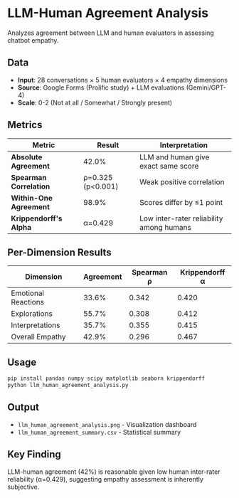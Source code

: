 # LLM-Human Agreement Analysis

Analyzes agreement between LLM and human evaluators in assessing chatbot empathy.

## Data
- **Input**: 28 conversations × 5 human evaluators × 4 empathy dimensions
- **Source**: Google Forms (Prolific study) + LLM evaluations (Gemini/GPT-4)
- **Scale**: 0-2 (Not at all / Somewhat / Strongly present)

## Metrics

| Metric | Result | Interpretation |
|--------|--------|----------------|
| **Absolute Agreement** | 42.0% | LLM and human give exact same score |
| **Spearman Correlation** | ρ=0.325 (p<0.001) | Weak positive correlation |
| **Within-One Agreement** | 98.9% | Scores differ by ≤1 point |
| **Krippendorff's Alpha** | α=0.429 | Low inter-rater reliability among humans |

## Per-Dimension Results

| Dimension | Agreement | Spearman ρ | Krippendorff α |
|-----------|-----------|------------|----------------|
| Emotional Reactions | 33.6% | 0.342 | 0.420 |
| Explorations | 55.7% | 0.308 | 0.412 |
| Interpretations | 35.7% | 0.355 | 0.415 |
| Overall Empathy | 42.9% | 0.296 | 0.467 |

## Usage

```bash
pip install pandas numpy scipy matplotlib seaborn krippendorff
python llm_human_agreement_analysis.py
```

## Output
- `llm_human_agreement_analysis.png` - Visualization dashboard
- `llm_human_agreement_summary.csv` - Statistical summary

## Key Finding
LLM-human agreement (42%) is reasonable given low human inter-rater reliability (α=0.429), suggesting empathy assessment is inherently subjective.